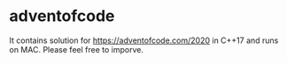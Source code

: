 # adventofcode

It contains solution for https://adventofcode.com/2020 in C++17 and runs on MAC.
Please feel free to imporve.
